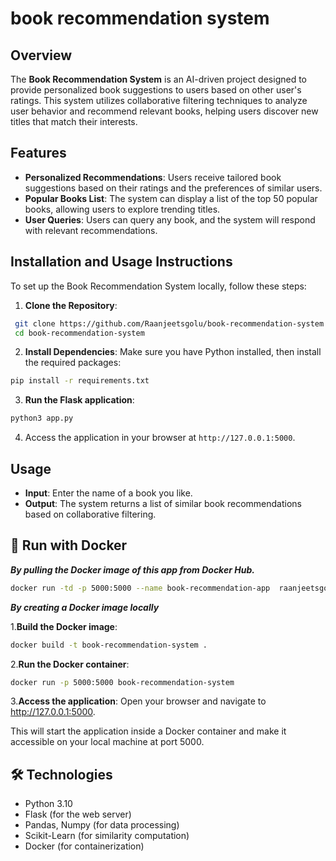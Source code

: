 # book recommendation system

## Overview

The **Book Recommendation System** is an AI-driven project designed to provide personalized book suggestions to users based on other user's  ratings. This system utilizes collaborative filtering techniques to analyze user behavior and recommend relevant books, helping users discover new titles that match their interests.

## Features

- **Personalized Recommendations**: Users receive tailored book suggestions based on their ratings and the preferences of similar users.
- **Popular Books List**: The system can display a list of the top 50 popular books, allowing users to explore trending titles.
- **User Queries**: Users can query any book, and the system will respond with relevant recommendations.

## Installation and Usage Instructions

To set up the Book Recommendation System locally, follow these steps:

1. **Clone the Repository**:
```bash
 git clone https://github.com/Raanjeetsgolu/book-recommendation-system.git
 cd book-recommendation-system
```

2. **Install Dependencies**:
Make sure you have Python installed, then install the required packages:

```bash
pip install -r requirements.txt
```
3. **Run the Flask application**:
```bash
python3 app.py
```

4. Access the application in your browser at `http://127.0.0.1:5000`.

## Usage

- **Input**: Enter the name of a book you like.
- **Output**: The system returns a list of similar book recommendations based on collaborative filtering.

## 🐳 Run with Docker

***By pulling the Docker image of this app from Docker Hub.***
```bash
docker run -td -p 5000:5000 --name book-recommendation-app  raanjeetsgolu/book-recommendation-app:3.0-1
```
***By creating a Docker image locally***

1.**Build the Docker image**:
```bash
docker build -t book-recommendation-system .
  ```
2.**Run the Docker container**:
   ```bash
   docker run -p 5000:5000 book-recommendation-system
   ```
3.**Access the application**:
 Open your browser and navigate to http://127.0.0.1:5000.

This will start the application inside a Docker container and make it accessible on your local machine at port 5000.

## 🛠 Technologies

+ Python 3.10
+ Flask (for the web server)
+ Pandas, Numpy (for data processing)
+ Scikit-Learn (for similarity computation)
+ Docker (for containerization)
